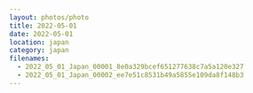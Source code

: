 ```yaml
---
layout: photos/photo
title: 2022-05-01
date: 2022-05-01
location: japan
category: japan
filenames:
  - 2022_05_01_Japan_00001_8e0a329bcef651277638c7a5a120e327
  - 2022_05_01_Japan_00002_ee7e51c8531b49a5855e109da8f148b3
---
```

